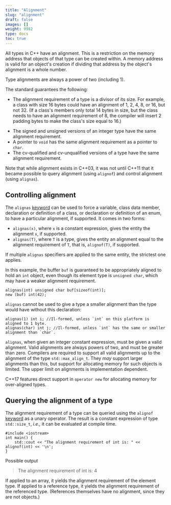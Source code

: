 ```yaml
---
title: "Alignment"
slug: "alignment"
draft: false
images: []
weight: 9982
type: docs
toc: true
---
```


All types in C++ have an alignment. This is a restriction on the memory address that objects of that type can be created within. A memory address is valid for an object's creation if dividing that address by the object's alignment is a whole number.

Type alignments are always a power of two (including 1).

The standard guarantees the following:

- The alignment requirement of a type is a divisor of its size. For example, a class with size 16 bytes could have an alignment of 1, 2, 4, 8, or 16, but not 32. (If a class's members only total 14 bytes in size, but the class needs to have an alignment requirement of 8, the compiler will insert 2 padding bytes to make the class's size equal to 16.)
* The signed and unsigned versions of an integer type have the same alignment requirement.
* A pointer to `void` has the same alignment requirement as a pointer to `char`.
* The cv-qualified and cv-unqualified versions of a type have the same alignment requirement.

Note that while alignment exists in C++03, it was not until C++11 that it became possible to query alignment (using `alignof`) and control alignment (using `alignas`).

## Controlling alignment
<!-- if version [gte C++11] -->
The `alignas` [keyword](https://www.wikiod.com/docs/c%2b%2b/4891/keywords) can be used to force a variable, class data member, declaration or definition of a class, or declaration or definition of an enum, to have a particular alignment, if supported. It comes in two forms:
* `alignas(x)`, where `x` is a constant expression, gives the entity the alignment `x`, if supported.
* `alignas(T)`, where `T` is a type, gives the entity an alignment equal to the alignment requirement of `T`, that is, `alignof(T)`, if supported.

If multiple `alignas` specifiers are applied to the same entity, the strictest one applies.

In this example, the buffer `buf` is guaranteed to be appropriately aligned to hold an `int` object, even though its element type is `unsigned char`, which may have a weaker alignment requirement.

    alignas(int) unsigned char buf[sizeof(int)];
    new (buf) int(42);

`alignas` cannot be used to give a type a smaller alignment than the type would have without this declaration:

    alignas(1) int i; //Il-formed, unless `int` on this platform is aligned to 1 byte.
    alignas(char) int j; //Il-formed, unless `int` has the same or smaller alignment than `char`.

`alignas`, when given an integer constant expression, must be given a valid alignment. Valid alignments are always powers of two, and must be greater than zero. Compilers are required to support all valid alignments up to the alignment of the type `std::max_align_t`. They *may* support larger alignments than this, but support for allocating memory for such objects is limited. The upper limit on alignments is implementation dependent.

C++17 features direct support in `operator new` for allocating memory for over-aligned types.
<!-- end version if -->

## Querying the alignment of a type
<!-- if version [gte c++11] -->

The alignment requirement of a type can be queried using the `alignof` [keyword](https://www.wikiod.com/docs/c%2b%2b/4891/keywords) as a unary operator. The result is a constant expression of type `std::size_t`, *i.e.,* it can be evaluated at compile time.

    #include <iostream>
    int main() {
        std::cout << "The alignment requirement of int is: " << alignof(int) << '\n';
    }

Possible output

>The alignment requirement of int is: 4

If applied to an array, it yields the alignment requirement of the element type. If applied to a reference type, it yields the alignment requirement of the referenced type. (References themselves have no alignment, since they are not objects.)
<!-- end version if -->


